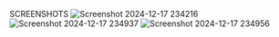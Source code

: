 SCREENSHOTS
![Screenshot 2024-12-17 234216](https://github.com/user-attachments/assets/4f4f857d-f6a0-4e97-b8cf-472ff7139e03)
![Screenshot 2024-12-17 234937](https://github.com/user-attachments/assets/649ff138-f41d-4b1a-be6b-b96a065e2f15)
![Screenshot 2024-12-17 234956](https://github.com/user-attachments/assets/1f5e5be5-9cb9-402d-a936-b088fd9bb625)


